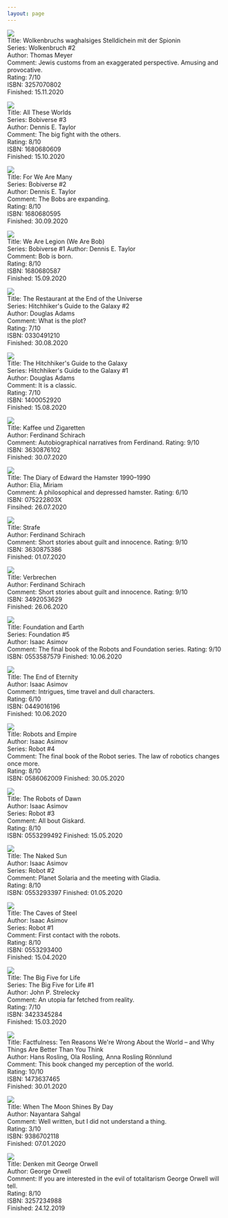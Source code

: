 ```yaml
---
layout: page
---
```


![](https://i.gr-assets.com/images/S/compressed.photo.goodreads.com/books/1568558975l/52260941._SX318_SY475_.jpg)  
Title: Wolkenbruchs waghalsiges Stelldichein mit der Spionin  
Series: Wolkenbruch #2  
Author: Thomas Meyer  
Comment: Jewis customs from an exaggerated perspective. Amusing and provocative.  
Rating: 7/10  
ISBN: 3257070802  
Finished: 15.11.2020  

![](https://i.gr-assets.com/images/S/compressed.photo.goodreads.com/books/1498271736l/35506021._SY475_.jpg)  
Title: All These Worlds  
Series: Bobiverse #3  
Author: Dennis E. Taylor  
Comment: The big fight with the others.  
Rating: 8/10  
ISBN: 1680680609  
Finished: 15.10.2020  

![](https://i.gr-assets.com/images/S/compressed.photo.goodreads.com/books/1492533321l/34878094._SY475_.jpg)  
Title: For We Are Many  
Series: Bobiverse #2  
Author: Dennis E. Taylor  
Comment: The Bobs are expanding.  
Rating: 8/10  
ISBN: 1680680595  
Finished: 30.09.2020  

![](https://i.gr-assets.com/images/S/compressed.photo.goodreads.com/books/1493518741l/35014337._SY475_.jpg)  
Title: We Are Legion (We Are Bob)  
Series: Bobiverse #1
Author: Dennis E. Taylor  
Comment: Bob is born.  
Rating: 8/10  
ISBN: 1680680587  
Finished: 15.09.2020  

![](https://i.gr-assets.com/images/S/compressed.photo.goodreads.com/books/1521213881l/8695._SY475_.jpg)  
Title: The Restaurant at the End of the Universe  
Series: Hitchhiker's Guide to the Galaxy #2  
Author: Douglas Adams  
Comment: What is the plot?  
Rating: 7/10  
ISBN: 0330491210  
Finished: 30.08.2020  

![](https://i.gr-assets.com/images/S/compressed.photo.goodreads.com/books/1414351529l/14.jpg)  
Title: The Hitchhiker's Guide to the Galaxy  
Series: Hitchhiker's Guide to the Galaxy #1  
Author: Douglas Adams  
Comment: It is a classic.  
Rating: 7/10  
ISBN: 1400052920  
Finished: 15.08.2020  

![](https://i.gr-assets.com/images/S/compressed.photo.goodreads.com/books/1551092142l/44128391._SY475_.jpg)  
Title: Kaffee und Zigaretten  
Author: Ferdinand Schirach  
Comment: Autobiographical narratives from Ferdinand. 
Rating: 9/10  
ISBN: 3630876102  
Finished: 30.07.2020  

![](https://i.gr-assets.com/images/S/compressed.photo.goodreads.com/books/1399231663l/22038443.jpg)  
Title: The Diary of Edward the Hamster 1990–1990  
Author: Elia, Miriam  
Comment: A philosophical and depressed hamster. 
Rating: 6/10  
ISBN: 075222803X  
Finsihed: 26.07.2020  

![](https://i.gr-assets.com/images/S/compressed.photo.goodreads.com/books/1512341202l/36798291._SY475_.jpg)  
Title: Strafe  
Author: Ferdinand Schirach  
Comment: Short stories about guilt and innocence. 
Rating: 9/10  
ISBN: 3630875386  
Finished: 01.07.2020  

![](https://i.gr-assets.com/images/S/compressed.photo.goodreads.com/books/1327935124l/6783729.jpg)  
Title: Verbrechen  
Author: Ferdinand Schirach  
Comment: Short stories about guilt and innocence. 
Rating: 9/10  
ISBN: 3492053629  
Finished: 26.06.2020  

![](https://i.gr-assets.com/images/S/compressed.photo.goodreads.com/books/1389759320l/29582.jpg)  
Title: Foundation and Earth  
Series: Foundation #5  
Author: Isaac Asimov  
Comment: The final book of the Robots and Foundation series. 
Rating: 9/10  
ISBN: 0553587579 
Finished: 10.06.2020  

![](https://i.gr-assets.com/images/S/compressed.photo.goodreads.com/books/1405527675l/509784.jpg)  
Title: The End of Eternity  
Author: Isaac Asimov  
Comment: Intrigues, time travel and dull characters.  
Rating: 6/10  
ISBN: 0449016196  
Finished: 10.06.2020  

![](https://i.gr-assets.com/images/S/compressed.photo.goodreads.com/books/1335782304l/76688.jpg)  
Title: Robots and Empire  
Author: Isaac Asimov  
Series: Robot #4  
Comment: The final book of the Robot series. The law of robotics changes once more.  
Rating: 8/10  
ISBN: 0586062009 
Finished: 30.05.2020  

![](https://i.gr-assets.com/images/S/compressed.photo.goodreads.com/books/1351030933l/41810.jpg)  
Title: The Robots of Dawn  
Author: Isaac Asimov  
Series: Robot #3  
Comment: All bout Giskard.  
Rating: 8/10  
ISBN: 0553299492 
Finished: 15.05.2020  

![](https://i.gr-assets.com/images/S/compressed.photo.goodreads.com/books/1439756125l/76685.jpg)  
Title: The Naked Sun  
Author: Isaac Asimov  
Series: Robot #2  
Comment: Planet Solaria and the meeting with Gladia.  
Rating: 8/10  
ISBN: 0553293397 
Finished: 01.05.2020  

![](https://i.gr-assets.com/images/S/compressed.photo.goodreads.com/books/1439756390l/76677.jpg)  
Title: The Caves of Steel  
Author: Isaac Asimov  
Series: Robot #1  
Comment: First contact with the robots.  
Rating: 8/10  
ISBN: 0553293400  
Finished: 15.04.2020  

![](https://i.gr-assets.com/images/S/compressed.photo.goodreads.com/books/1362683289l/7641277.jpg)  
Title: The Big Five for Life  
Series: The Big Five for Life #1  
Author: John P. Strelecky  
Comment: An utopia far fetched from reality.  
Rating: 7/10  
ISBN: 3423345284  
Finished: 15.03.2020 

![](https://i.gr-assets.com/images/S/compressed.photo.goodreads.com/books/1544963815l/34890015._SY475_.jpg)  
Title: Factfulness: Ten Reasons We're Wrong About the World – and Why Things Are Better Than You Think  
Author: Hans Rosling, Ola Rosling, Anna Rosling Rönnlund  
Comment: This book changed my perception of the world.  
Rating: 10/10  
ISBN: 1473637465  
Finished: 30.01.2020  

![](https://i.gr-assets.com/images/S/compressed.photo.goodreads.com/books/1505553463l/36249014._SY475_.jpg)  
Title: When The Moon Shines By Day   
Author: Nayantara Sahgal  
Comment: Well written, but I did not understand a thing.  
Rating: 3/10  
ISBN: 9386702118  
Finished: 07.01.2020  

![](https://i.gr-assets.com/images/S/compressed.photo.goodreads.com/books/1337332867l/3278956.jpg)  
Title: Denken mit George Orwell   
Author: George Orwell  
Comment: If you are interested in the evil of totalitarism George Orwell will tell.  
Rating: 8/10  
ISBN: 3257234988  
Finished: 24.12.2019  
